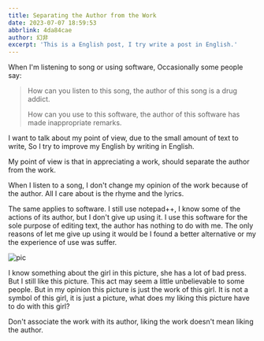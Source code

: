```yaml
---
title: Separating the Author from the Work
date: 2023-07-07 18:59:53
abbrlink: 4da84cae
author: 幻非
excerpt: 'This is a English post, I try write a post in English.'
---
```


When I'm listening to song or using software, Occasionally some people say:

> How can you listen to this song, the author of this song is a drug addict.
>
> How can you use to this software, the author of this software has made inappropriate remarks.

I want to talk about my point of view, due to the small amount of text to write, So I try to improve my English by writing in English.

My point of view is that in appreciating a work, should separate the author from the work.

When I listen to a song, I don't change my opinion of the work because of the author. All I care about is the rhyme and the lyrics.

The same applies to software. I still use notepad++, I know some of the actions of its author, but I don't give up using it. I use this software for the sole purpose of editing text, the author has nothing to do with me. The only reasons of let me give up using it would be I found a better alternative or my the experience of use was suffer.

![pic](https://pic.bibiu.cc/2023/06/29/649d3c5cd0151.jpeg)

I know something about the girl in this picture, she has a lot of bad press. But I still like this picture. This act may seem a little unbelievable to some people. But in my opinion this picture is just the work of this girl. It is not a symbol of this girl, it is just a picture, what does my liking this picture have to do with this girl?

Don't associate the work with its author, liking the work doesn't mean liking the author.

